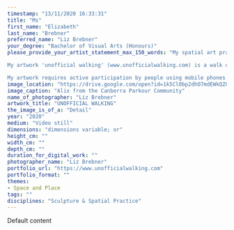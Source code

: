 ```yaml
---
timestamp: "13/11/2020 16:33:31"
title: "Ms"
first_name: "Elizabeth"
last_name: "Brebner"
preferred_name: "Liz Brebner"
your_degree: "Bachelor of Visual Arts (Honours)"
please_provide_your_artist_statement_max_150_words: "My spatial art practice is often inspired by cultural ideas and theories. My making process involves playing with different formats to bring an artwork to fruition. My art practice can be described as experimental play in a local everyday environment. I try to highlight what is conventionally unseen background noise by bringing it into the foreground.  

My artwork 'unofficial walking' (www.unofficialwalking.com) is a walk on the Australian National University campus and highlights barriers on campus.  When a person encounters a barrier in their life it requires action, be it physical or psychological. The action might be to witness and abide by the barrier, or it might be to traverse the barrier and transgress its instruction or to shift the barrier altogether. The walk shows barriers on campus that are conventionally unseen by people because they are obvious and have become a known part of our everyday lives. Barriers are so embedded in our everyday lives we barely notice their effect. 

My artwork requires active participation by people using mobile phones and the internet. There is a google geocache trail throughout the walk and video footage that shows how people's activities change the way places on campus are used. These include the Canberra parkour community and students using the local carpark as a practice site. These people have used their agency to overcome the barriers of conformity and playfully found ways to change the way a place is used."
image_location: "https://drive.google.com/open?id=1k5Cl0bp2dhO7mdEWkQZOoQV3j8TUZ9ir"
image_caption: "Alix from the Canberra Parkour Community"
name_of_photographer: "Liz Brebner"
artwork_title: "UNOFFICIAL WALKING"
the_image_is_of_a: "Detail"
year: "2020"
medium: "Video still"
dimensions: "dimensions variable; or"
height_cm: ""
width_cm: ""
depth_cm: ""
duration_for_digital_work: ""
photographer_name: "Liz Brebner"
portfolio_url: "https://www.unofficialwalking.com"
portfolio_format: ""
themes:
- Space and Place
tags: ""
disciplines: "Sculpture & Spatial Practice"
---
```


Default content